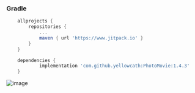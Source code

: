### Gradle
``` groovy 
    allprojects {
		repositories {
			...
			maven { url 'https://www.jitpack.io' }
		}
	}
```

``` groovy 
	dependencies {
	        implementation 'com.github.yellowcath:PhotoMovie:1.4.3'
	}
```
![image](https://github.com/yellowcath/PhotoMovie/raw/master/readme/demo.gif)